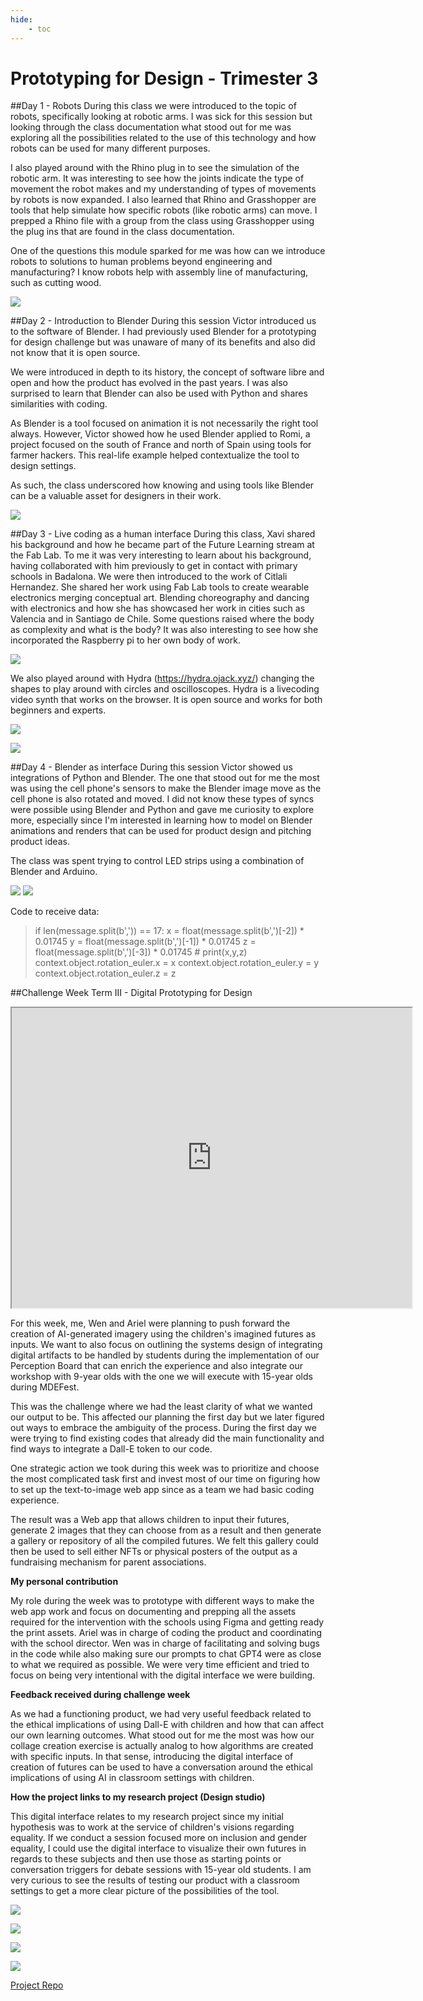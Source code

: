 ```yaml
---
hide:
    - toc
---
```


# Prototyping for Design - Trimester 3

##Day 1 - Robots
During this class we were introduced to the topic of robots, specifically looking at robotic arms. I was sick for this session but looking through the class documentation what stood out for me was exploring all the possibilities related to the use of this technology and how robots can be used for many different purposes.

I also played around with the Rhino plug in to see the simulation of the robotic arm. It was interesting to see how the joints indicate the type of movement the robot makes and my understanding of types of movements by robots is now expanded. I also learned that Rhino and Grasshopper are tools that help simulate how specific robots (like robotic arms) can move. I prepped a Rhino file with a group from the class using Grasshopper using the plug ins that are found in the class documentation.

One of the questions this module sparked for me was how can we introduce robots to solutions to human problems beyond engineering and manufacturing? I know robots help with assembly line of manufacturing, such as cutting wood.

![](../images/MT03/robotarm.jpeg)

##Day 2 - Introduction to Blender
During this session Victor introduced us to the software of Blender. I had previously used Blender for a prototyping for design challenge but was unaware of many of its benefits and also did not know that it is open source.

We were introduced in depth to its history, the concept of software libre and open and how the product has evolved in the past years. I was also surprised to learn that Blender can also be used with Python and shares similarities with coding.

As Blender is a tool focused on animation it is not necessarily the right tool always. However, Victor showed how he used Blender applied to Romi, a project focused on the south of France and north of Spain using tools for farmer hackers. This real-life example helped contextualize the tool to design settings.

As such, the class underscored how knowing and using tools like Blender can be a valuable asset for designers in their work.

![](../images/MT03/blender.jpeg)

##Day 3 - Live coding as a human interface
During this class, Xavi shared his background and how he became part of the Future Learning stream at the Fab Lab. To me it was very interesting to learn about his background, having collaborated with him previously to get in contact with primary schools in Badalona.
We were then introduced to the work of Citlali Hernandez. She shared her work using Fab Lab tools to create wearable electronics merging conceptual art. Blending choreography and dancing with electronics and how she has showcased her work in cities such as Valencia and in Santiago de Chile. Some questions raised where the body as complexity and what is the body? It was also interesting to see how she incorporated the Raspberry pi to her own body of work.

![](../images/MT03/coding1.jpeg)

We also played around with Hydra (https://hydra.ojack.xyz/) changing the shapes to play around with circles and oscilloscopes. Hydra is a livecoding video synth that works on the browser. It is open source and works for both beginners and experts.

![](../images/MT03/coding2.jpeg)

![](../images/MT03/coding3.jpeg)

##Day 4 - Blender as interface
During this session Victor showed us integrations of Python and Blender. The one that stood out for me the most was using the cell phone's sensors to make the Blender image move as the cell phone is also rotated and moved. I did not know these types of syncs were possible using Blender and Python and gave me curiosity to explore more, especially since I'm interested in learning how to model on Blender animations and renders that can be used for product design and pitching product ideas.

The class was spent trying to control LED strips using a combination of Blender and Arduino.

![](../images/MT03/blender2.jpeg)
![](../images/MT03/blender3.jpeg)

Code to receive data:
> if len(message.split(b',')) == 17:
x = float(message.split(b',')[-2]) * 0.01745
y = float(message.split(b',')[-1]) * 0.01745
z = float(message.split(b',')[-3]) * 0.01745 # print(x,y,z)
context.object.rotation_euler.x = x
context.object.rotation_euler.y = y
context.object.rotation_euler.z = z

##Challenge Week Term III - Digital Prototyping for Design

<iframe src="https://drive.google.com/file/d/1YW8ZNQZqIR8PUvrW4pTaYo8ZwW8aB_ad/preview" width="640" height="480" allow="autoplay"></iframe>

For this week, me, Wen and Ariel were planning to push forward the creation of AI-generated imagery using the children's imagined futures as inputs. We want to also focus on outlining the systems design of integrating digital artifacts to be handled by students during the implementation of our Perception Board that can enrich the experience and also integrate our workshop with 9-year olds with the one we will execute with 15-year olds during MDEFest.

This was the challenge where we had the least clarity of what we wanted our output to be. This affected our planning the first day but we later figured out ways to embrace the ambiguity of the process. During the first day we were trying to find existing codes that already did the main functionality and find ways to integrate a Dall-E token to our code.

One strategic action we took during this week was to prioritize and choose the most complicated task first and invest most of our time on figuring how to set up the text-to-image web app since as a team we had basic coding experience.

The result was a Web app that allows children to input their futures, generate 2 images that they can choose from as a result and then generate a gallery or repository of all the compiled futures. We felt this gallery could then be used to sell either NFTs or physical posters of the output as a fundraising mechanism for parent associations.

**My personal contribution**

My role during the week was to prototype with different ways to make the web app work and focus on documenting and prepping all the assets required for the intervention with the schools using Figma and getting ready the print assets. Ariel was in charge of coding the product and coordinating with the school director. Wen was in charge of facilitating and solving bugs in the code while also making sure our prompts to chat GPT4 were as close to what we required as possible. We were very time efficient and tried to focus on being very intentional with the digital interface we were building.

**Feedback received during challenge week**

As we had a functioning product, we had very useful feedback related to the ethical implications of using Dall-E with children and how that can affect our own learning outcomes. What stood out for me the most was how our collage creation exercise is actually analog to how algorithms are created with specific inputs. In that sense, introducing the digital interface of creation of futures can be used to have a conversation around the ethical implications of using AI in classroom settings with children.

**How the project links to my research project (Design studio)**

This digital interface relates to my research project since my initial hypothesis was to work at the service of children's visions regarding equality. If we conduct a session focused more on inclusion and gender equality, I could use the digital interface to visualize their own futures in regards to these subjects and then use those as starting points or conversation triggers for debate sessions with 15-year old students. I am very curious to see the results of testing our product with a classroom settings to get a more clear picture of the possibilities of the tool.

![](../images/MT03/futures.jpeg)

![](../images/MT03/screen3.png)

![](../images/MT03/screen.png)

![](../images/MT03/screen2.png)

[Project Repo](https://github.com/jimenasalinasgroppo/microchallenge-03)
